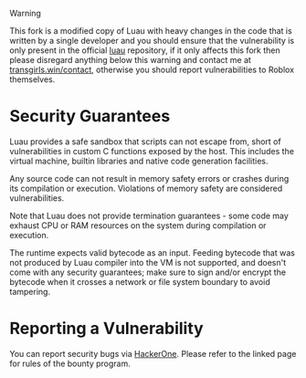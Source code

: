 >[!WARNING]
> This fork is a modified copy of Luau with heavy changes in the code that is written by a single developer and you should ensure that the vulnerability is only present in the official [luau](https://github.com/luau-lang/luau) repository, if it only affects this fork then please disregard anything below this warning and contact me at [transgirls.win/contact](https://transgirls.win/contact), otherwise you should report vulnerabilities to Roblox themselves.

# Security Guarantees

Luau provides a safe sandbox that scripts can not escape from, short of vulnerabilities in custom C functions exposed by the host. This includes the virtual machine, builtin libraries and native code generation facilities.

Any source code can not result in memory safety errors or crashes during its compilation or execution. Violations of memory safety are considered vulnerabilities.

Note that Luau does not provide termination guarantees - some code may exhaust CPU or RAM resources on the system during compilation or execution.

The runtime expects valid bytecode as an input. Feeding bytecode that was not produced by Luau compiler into the VM is not supported, and
doesn't come with any security guarantees; make sure to sign and/or encrypt the bytecode when it crosses a network or file system boundary to avoid tampering.

# Reporting a Vulnerability

You can report security bugs via [HackerOne](https://hackerone.com/roblox). Please refer to the linked page for rules of the bounty program.

